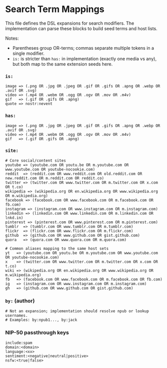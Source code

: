 # Search Term Mappings

This file defines the DSL expansions for search modifiers. The implementation can parse these blocks to build seed terms and host lists.

Notes:
- Parentheses group OR-terms; commas separate multiple tokens in a single modifier.
- `is:` is stricter than `has:` in implementation (exactly one media vs any), but both map to the same extension seeds here.

### `is:`

```
image => (.png OR .jpg OR .jpeg OR .gif OR .gifs OR .apng OR .webp OR .avif OR .svg)
video => (.mp4 OR .webm OR .ogg OR .ogv OR .mov OR .m4v)
gif   => (.gif OR .gifs OR .apng)
quote => nostr:nevent
```

### `has:`

```
image => (.png OR .jpg OR .jpeg OR .gif OR .gifs OR .apng OR .webp OR .avif OR .svg)
video => (.mp4 OR .webm OR .ogg OR .ogv OR .mov OR .m4v)
gif   => (.gif OR .gifs OR .apng)
```

### `site:`

```
# Core social/content sites
youtube => (youtube.com OR youtu.be OR m.youtube.com OR www.youtube.com OR youtube-nocookie.com)
reddit  => (reddit.com OR www.reddit.com OR old.reddit.com OR new.reddit.com OR m.reddit.com OR reddit.co)
twitter => (twitter.com OR www.twitter.com OR m.twitter.com OR x.com OR t.co)
wikipedia => (wikipedia.org OR en.wikipedia.org OR www.wikipedia.org OR m.wikipedia.org)
facebook => (facebook.com OR www.facebook.com OR m.facebook.com OR fb.com)
instagram => (instagram.com OR www.instagram.com OR m.instagram.com)
linkedin => (linkedin.com OR www.linkedin.com OR m.linkedin.com OR lnkd.in)
pinterest => (pinterest.com OR www.pinterest.com OR m.pinterest.com)
tumblr  => (tumblr.com OR www.tumblr.com OR m.tumblr.com)
flickr  => (flickr.com OR www.flickr.com OR m.flickr.com)
github  => (github.com OR www.github.com OR gist.github.com)
quora   => (quora.com OR www.quora.com OR m.quora.com)

# Common aliases mapping to the same host sets
yt   => (youtube.com OR youtu.be OR m.youtube.com OR www.youtube.com OR youtube-nocookie.com)
x    => (twitter.com OR www.twitter.com OR m.twitter.com OR x.com OR t.co)
wiki => (wikipedia.org OR en.wikipedia.org OR www.wikipedia.org OR m.wikipedia.org)
fb   => (facebook.com OR www.facebook.com OR m.facebook.com OR fb.com)
ig   => (instagram.com OR www.instagram.com OR m.instagram.com)
gh   => (github.com OR www.github.com OR gist.github.com)
```

### `by:` (author)

```
# Not an expansion; implementation should resolve npub or lookup usernames.
# Examples: by:npub1..., by:jack
```

### NIP-50 passthrough keys

```
include:spam
domain:<domain>
language:<xx>
sentiment:<negative|neutral|positive>
nsfw:<true|false>
```

